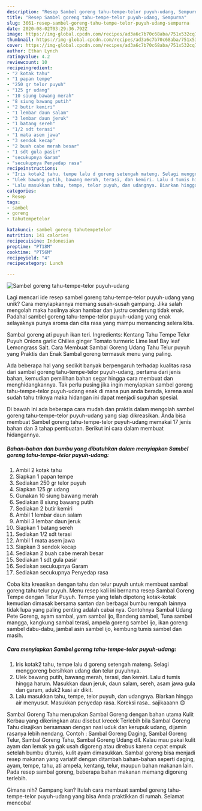 ```yaml
---
description: "Resep Sambel goreng tahu-tempe-telor puyuh-udang, Sempurna"
title: "Resep Sambel goreng tahu-tempe-telor puyuh-udang, Sempurna"
slug: 3661-resep-sambel-goreng-tahu-tempe-telor-puyuh-udang-sempurna
date: 2020-08-02T03:29:36.792Z
image: https://img-global.cpcdn.com/recipes/ad3a6c7b70c68aba/751x532cq70/sambel-goreng-tahu-tempe-telor-puyuh-udang-foto-resep-utama.jpg
thumbnail: https://img-global.cpcdn.com/recipes/ad3a6c7b70c68aba/751x532cq70/sambel-goreng-tahu-tempe-telor-puyuh-udang-foto-resep-utama.jpg
cover: https://img-global.cpcdn.com/recipes/ad3a6c7b70c68aba/751x532cq70/sambel-goreng-tahu-tempe-telor-puyuh-udang-foto-resep-utama.jpg
author: Ethan Lynch
ratingvalue: 4.2
reviewcount: 10
recipeingredient:
- "2 kotak tahu"
- "1 papan tempe"
- "250 gr telor puyuh"
- "125 gr udang"
- "10 siung bawang merah"
- "8 siung bawang putih"
- "2 butir kemiri"
- "1 lembar daun salam"
- "3 lembar daun jeruk"
- "1 batang sereh"
- "1/2 sdt terasi"
- "1 mata asem jawa"
- "3 sendok kecap"
- "2 buah cabe merah besar"
- "1 sdt gula pasir"
- "secukupnya Garam"
- "secukupnya Penyedap rasa"
recipeinstructions:
- "Iris kotak2 tahu, tempe lalu d goreng setengah mateng. Selagi menggoreng bersihkan udang dan telur puyuhnya."
- "Ulek bawang putih, bawang merah, terasi, dan kemiri. Lalu d tumis hingga harum. Masukkan daun jeruk, daun salam, sereh, asam jawa gula dan garam, aduk2 kasi air dikit."
- "Lalu masukkan tahu, tempe, telor puyuh, dan udangnya. Biarkan hingga air menyusut. Masukkan penyedap rasa. Koreksi rasa.. sajikaaann 😊"
categories:
- Resep
tags:
- sambel
- goreng
- tahutempetelor

katakunci: sambel goreng tahutempetelor 
nutrition: 141 calories
recipecuisine: Indonesian
preptime: "PT18M"
cooktime: "PT56M"
recipeyield: "4"
recipecategory: Lunch

---
```



![Sambel goreng tahu-tempe-telor puyuh-udang](https://img-global.cpcdn.com/recipes/ad3a6c7b70c68aba/751x532cq70/sambel-goreng-tahu-tempe-telor-puyuh-udang-foto-resep-utama.jpg)

Lagi mencari ide resep sambel goreng tahu-tempe-telor puyuh-udang yang unik? Cara menyiapkannya memang susah-susah gampang. Jika salah mengolah maka hasilnya akan hambar dan justru cenderung tidak enak. Padahal sambel goreng tahu-tempe-telor puyuh-udang yang enak selayaknya punya aroma dan cita rasa yang mampu memancing selera kita.

Sambal goreng ati puyuh ikan teri. Ingredients: Kentang Tahu Tempe Telur Puyuh Onions garlic Chilies ginger Tomato turmeric Lime leaf Bay leaf Lemongrass Salt. Cara Membuat Sambal Goreng Udang Tahu Telur puyuh yang Praktis dan Enak Sambal goreng termasuk menu yang paling.

Ada beberapa hal yang sedikit banyak berpengaruh terhadap kualitas rasa dari sambel goreng tahu-tempe-telor puyuh-udang, pertama dari jenis bahan, kemudian pemilihan bahan segar hingga cara membuat dan menghidangkannya. Tak perlu pusing jika ingin menyiapkan sambel goreng tahu-tempe-telor puyuh-udang enak di mana pun anda berada, karena asal sudah tahu triknya maka hidangan ini dapat menjadi suguhan spesial.


Di bawah ini ada beberapa cara mudah dan praktis dalam mengolah sambel goreng tahu-tempe-telor puyuh-udang yang siap dikreasikan. Anda bisa membuat Sambel goreng tahu-tempe-telor puyuh-udang memakai 17 jenis bahan dan 3 tahap pembuatan. Berikut ini cara dalam membuat hidangannya.

<!--inarticleads1-->

##### Bahan-bahan dan bumbu yang dibutuhkan dalam menyiapkan Sambel goreng tahu-tempe-telor puyuh-udang:

1. Ambil 2 kotak tahu
1. Siapkan 1 papan tempe
1. Sediakan 250 gr telor puyuh
1. Siapkan 125 gr udang
1. Gunakan 10 siung bawang merah
1. Sediakan 8 siung bawang putih
1. Sediakan 2 butir kemiri
1. Ambil 1 lembar daun salam
1. Ambil 3 lembar daun jeruk
1. Siapkan 1 batang sereh
1. Sediakan 1/2 sdt terasi
1. Ambil 1 mata asem jawa
1. Siapkan 3 sendok kecap
1. Sediakan 2 buah cabe merah besar
1. Sediakan 1 sdt gula pasir
1. Sediakan secukupnya Garam
1. Sediakan secukupnya Penyedap rasa


Coba kita kreasikan dengan tahu dan telur puyuh untuk membuat sambal goreng tahu telur puyuh. Menu resep kali ini bernama resep Sambal Goreng Tempe dengan Telur Puyuh. Tempe yang telah dipotong kotak-kotak kemudian dimasak bersama santan dan berbagai bumbu rempah lainnya tidak lupa yang paling penting adalah cabai nya. Contohnya Sambal Udang Pete Goreng, ayam sambal, yam sambal ijo, Bandeng sambel, Tuna sambel mangga, kangkung sambal terasi, ampela goreng sambel ijo, ikan goreng sambel dabu-dabu, jambal asin sambel ijo, kembung tumis sambel dan masih. 

<!--inarticleads2-->

##### Cara menyiapkan Sambel goreng tahu-tempe-telor puyuh-udang:

1. Iris kotak2 tahu, tempe lalu d goreng setengah mateng. Selagi menggoreng bersihkan udang dan telur puyuhnya.
1. Ulek bawang putih, bawang merah, terasi, dan kemiri. Lalu d tumis hingga harum. Masukkan daun jeruk, daun salam, sereh, asam jawa gula dan garam, aduk2 kasi air dikit.
1. Lalu masukkan tahu, tempe, telor puyuh, dan udangnya. Biarkan hingga air menyusut. Masukkan penyedap rasa. Koreksi rasa.. sajikaaann 😊


Sambal Goreng Tahu merupakan Sambal Goreng dengan bahan utama Kulit Kerbau yang dikeringkan atau disebut krecek Terlebih bila Sambal Goreng Tahu disajikan bersamaan dengan nasi uduk dan kerupuk udang, dijamin rasanya lebih nendang. Contoh : Sambal Goreng Daging, Sambal Goreng Telur, Sambal Goreng Tahu, Sambal Goreng Udang dll. Kalau mau pakai kulit ayam dan lemak ya gak usah digoreng atau direbus karena cepat empuk setelah bumbu ditumis, kulit ayam dimasukkan. Sambal goreng bisa menjadi resep makanan yang variatif dengan ditambah bahan-bahan seperti daging, ayam, tempe, tahu, ati ampela, kentang, telur, maupun bahan makanan lain. Pada resep sambal goreng, beberapa bahan makanan memang digoreng terlebih. 

Gimana nih? Gampang kan? Itulah cara membuat sambel goreng tahu-tempe-telor puyuh-udang yang bisa Anda praktikkan di rumah. Selamat mencoba!

